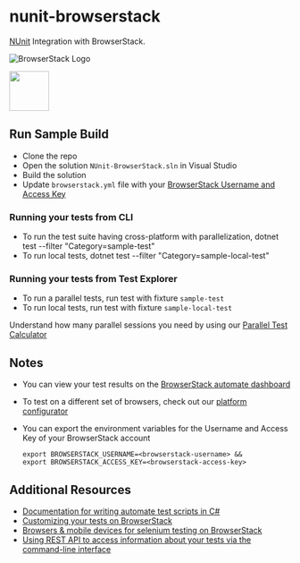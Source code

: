 # nunit-browserstack
[NUnit](http://www.nunit.org/) Integration with BrowserStack.

![BrowserStack Logo](https://d98b8t1nnulk5.cloudfront.net/production/images/layout/logo-header.png?1469004780)

<img src ="https://nunit.org/img/nunit.svg" height = "71">

## Run Sample Build
* Clone the repo
* Open the solution `NUnit-BrowserStack.sln` in Visual Studio
* Build the solution
* Update `browserstack.yml` file with your [BrowserStack Username and Access Key](https://www.browserstack.com/accounts/settings)
### Running your tests from CLI
* To run the test suite having cross-platform with parallelization, dotnet test --filter "Category=sample-test"
* To run local tests, dotnet test --filter "Category=sample-local-test"
### Running your tests from Test Explorer
- To run a parallel tests, run test with fixture `sample-test`
- To run local tests, run test with fixture `sample-local-test`

 Understand how many parallel sessions you need by using our [Parallel Test Calculator](https://www.browserstack.com/automate/parallel-calculator?ref=github)

## Notes
* You can view your test results on the [BrowserStack automate dashboard](https://www.browserstack.com/automate)
* To test on a different set of browsers, check out our [platform configurator](https://www.browserstack.com/automate/c-sharp#setting-os-and-browser)
* You can export the environment variables for the Username and Access Key of your BrowserStack account

  ```
  export BROWSERSTACK_USERNAME=<browserstack-username> &&
  export BROWSERSTACK_ACCESS_KEY=<browserstack-access-key>
  ```

## Additional Resources
* [Documentation for writing automate test scripts in C#](https://www.browserstack.com/automate/c-sharp)
* [Customizing your tests on BrowserStack](https://www.browserstack.com/automate/capabilities)
* [Browsers & mobile devices for selenium testing on BrowserStack](https://www.browserstack.com/list-of-browsers-and-platforms?product=automate)
* [Using REST API to access information about your tests via the command-line interface](https://www.browserstack.com/automate/rest-api)
